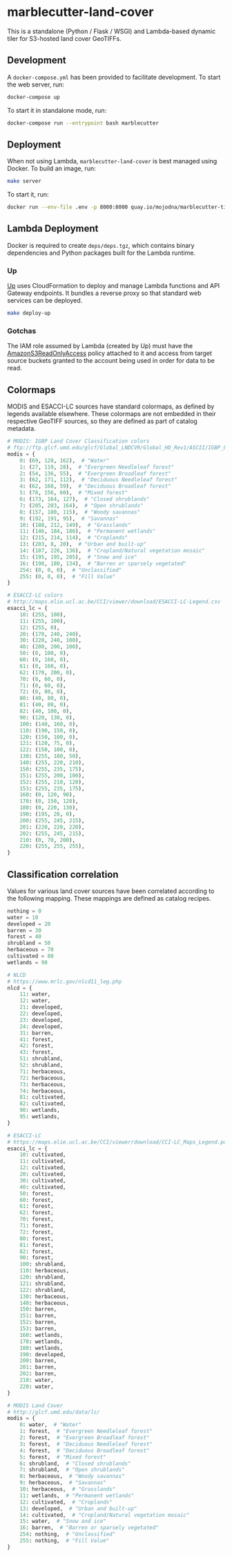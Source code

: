 # marblecutter-land-cover

This is a standalone (Python / Flask / WSGI) and Lambda-based dynamic tiler for
S3-hosted land cover GeoTIFFs.

## Development

A `docker-compose.yml` has been provided to facilitate development. To start the
web server, run:

```bash
docker-compose up
```

To start it in standalone mode, run:

```bash
docker-compose run --entrypoint bash marblecutter
```

## Deployment

When not using Lambda, `marblecutter-land-cover` is best managed using Docker. To
build an image, run:

```bash
make server
```

To start it, run:

```bash
docker run --env-file .env -p 8000:8000 quay.io/mojodna/marblecutter-tilezen
```

## Lambda Deployment

Docker is required to create `deps/deps.tgz`, which contains binary dependencies
and Python packages built for the Lambda runtime.

### Up

[Up](https://github.com/apex/up) uses CloudFormation to deploy and manage Lambda
functions and API Gateway endpoints. It bundles a reverse proxy so that standard
web services can be deployed.

```bash
make deploy-up
```

### Gotchas

The IAM role assumed by Lambda (created by Up) must have the
[AmazonS3ReadOnlyAccess](https://console.aws.amazon.com/iam/home?region=us-east-1#policies/arn:aws:iam::aws:policy/AmazonS3ReadOnlyAccess)
policy attached to it and access from target source buckets granted to the
account being used in order for data to be read.

## Colormaps

MODIS and ESACCI-LC sources have standard colormaps, as defined by legends
available elsewhere. These colormaps are not embedded in their respective
GeoTIFF sources, so they are defined as part of catalog metadata.

```python
# MODIS: IGBP Land Cover Classification colors
# ftp://ftp.glcf.umd.edu/glcf/Global_LNDCVR/Global_HD_Rev1/ASCII/IGBP_LndCvr_Lgnd_1000px.pdf
modis = {
    0: (69, 128, 162),  # "Water"
    1: (27, 119, 28),  # "Evergreen Needleleaf forest"
    2: (54, 136, 55),  # "Evergreen Broadleaf forest"
    3: (62, 171, 112),  # "Deciduous Needleleaf forest"
    4: (62, 168, 59),  # "Deciduous Broadleaf forest"
    5: (78, 156, 60),  # "Mixed forest"
    6: (173, 164, 127),  # "Closed shrublands"
    7: (205, 203, 164),  # "Open shrublands"
    8: (157, 180, 115),  # "Woody savannas"
    9: (192, 191, 95),  # "Savannas"
    10: (188, 212, 149),  # "Grasslands"
    11: (146, 184, 186),  # "Permanent wetlands"
    12: (215, 214, 114),  # "Croplands"
    13: (203, 8, 20),  # "Urban and built-up"
    14: (187, 226, 136),  # "Cropland/Natural vegetation mosaic"
    15: (195, 195, 205),  # "Snow and ice"
    16: (198, 180, 134),  # "Barren or sparsely vegetated"
    254: (0, 0, 0),  # "Unclassified"
    255: (0, 0, 0),  # "Fill Value"
}

# ESACCI-LC colors
# http://maps.elie.ucl.ac.be/CCI/viewer/download/ESACCI-LC-Legend.csv
esacci_lc = {
    10: (255, 100),
    11: (255, 100),
    12: (255, 0),
    20: (170, 240, 240),
    30: (220, 240, 100),
    40: (200, 200, 100),
    50: (0, 100, 0),
    60: (0, 160, 0),
    61: (0, 160, 0),
    62: (170, 200, 0),
    70: (0, 60, 0),
    71: (0, 60, 0),
    72: (0, 80, 0),
    80: (40, 80, 0),
    81: (40, 80, 0),
    82: (40, 100, 0),
    90: (120, 130, 0),
    100: (140, 160, 0),
    110: (190, 150, 0),
    120: (150, 100, 0),
    121: (120, 75, 0),
    122: (150, 100, 0),
    130: (255, 180, 50),
    140: (255, 220, 210),
    150: (255, 235, 175),
    151: (255, 200, 100),
    152: (255, 210, 120),
    153: (255, 235, 175),
    160: (0, 120, 90),
    170: (0, 150, 120),
    180: (0, 220, 130),
    190: (195, 20, 0),
    200: (255, 245, 215),
    201: (220, 220, 220),
    202: (255, 245, 215),
    210: (0, 70, 200),
    220: (255, 255, 255),
}
```

## Classification correlation

Values for various land cover sources have been correlated according to the
following mapping. These mappings are defined as catalog recipes.

```python
nothing = 0
water = 10
developed = 20
barren = 30
forest = 40
shrubland = 50
herbaceous = 70
cultivated = 80
wetlands = 90

# NLCD
# https://www.mrlc.gov/nlcd11_leg.php
nlcd = {
    11: water,
    12: water,
    21: developed,
    22: developed,
    23: developed,
    24: developed,
    31: barren,
    41: forest,
    42: forest,
    43: forest,
    51: shrubland,
    52: shrubland,
    71: herbaceous,
    72: herbaceous,
    73: herbaceous,
    74: herbaceous,
    81: cultivated,
    82: cultivated,
    90: wetlands,
    95: wetlands,
}

# ESACCI-LC
# https://maps.elie.ucl.ac.be/CCI/viewer/download/CCI-LC_Maps_Legend.pdf
esacci_lc = {
    10: cultivated,
    11: cultivated,
    12: cultivated,
    20: cultivated,
    30: cultivated,
    40: cultivated,
    50: forest,
    60: forest,
    61: forest,
    62: forest,
    70: forest,
    71: forest,
    72: forest,
    80: forest,
    81: forest,
    82: forest,
    90: forest,
    100: shrubland,
    110: herbaceous,
    120: shrubland,
    121: shrubland,
    122: shrubland,
    130: herbaceous,
    140: herbaceous,
    150: barren,
    151: barren,
    152: barren,
    153: barren,
    160: wetlands,
    170: wetlands,
    180: wetlands,
    190: developed,
    200: barren,
    201: barren,
    202: barren,
    210: water,
    220: water,
}

# MODIS Land Cover
# http://glcf.umd.edu/data/lc/
modis = {
    0: water,  # "Water"
    1: forest,  # "Evergreen Needleleaf forest"
    2: forest,  # "Evergreen Broadleaf forest"
    3: forest,  # "Deciduous Needleleaf forest"
    4: forest,  # "Deciduous Broadleaf forest"
    5: forest,  # "Mixed forest"
    6: shrubland,  # "Closed shrublands"
    7: shrubland,  # "Open shrublands"
    8: herbaceous,  # "Woody savannas"
    9: herbaceous,  # "Savannas"
    10: herbaceous,  # "Grasslands"
    11: wetlands,  # "Permanent wetlands"
    12: cultivated,  # "Croplands"
    13: developed,  # "Urban and built-up"
    14: cultivated,  # "Cropland/Natural vegetation mosaic"
    15: water,  # "Snow and ice"
    16: barren,  # "Barren or sparsely vegetated"
    254: nothing,  # "Unclassified"
    255: nothing,  # "Fill Value"
}
```